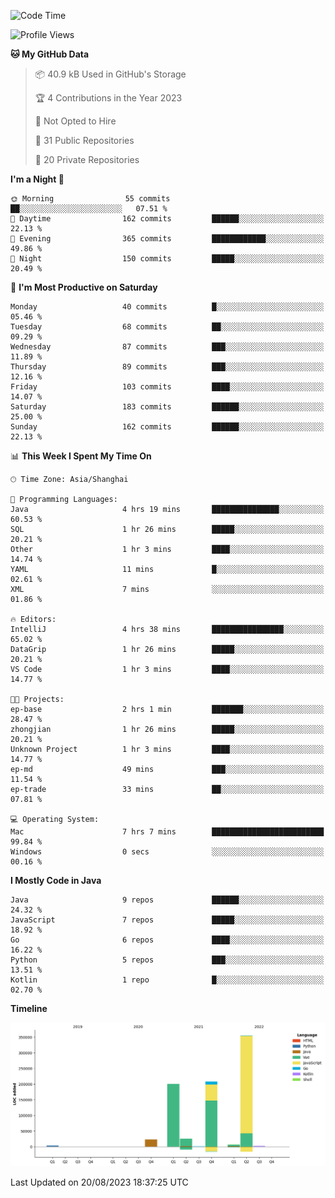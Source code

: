 <!--START_SECTION:waka-->
![Code Time](http://img.shields.io/badge/Code%20Time-2%2C017%20hrs%2018%20mins-blue)

![Profile Views](http://img.shields.io/badge/Profile%20Views-5-blue)

**🐱 My GitHub Data** 

> 📦 40.9 kB Used in GitHub's Storage 
 > 
> 🏆 4 Contributions in the Year 2023
 > 
> 🚫 Not Opted to Hire
 > 
> 📜 31 Public Repositories 
 > 
> 🔑 20 Private Repositories 
 > 
**I'm a Night 🦉** 

```text
🌞 Morning                55 commits          ██░░░░░░░░░░░░░░░░░░░░░░░   07.51 % 
🌆 Daytime                162 commits         ██████░░░░░░░░░░░░░░░░░░░   22.13 % 
🌃 Evening                365 commits         ████████████░░░░░░░░░░░░░   49.86 % 
🌙 Night                  150 commits         █████░░░░░░░░░░░░░░░░░░░░   20.49 % 
```
📅 **I'm Most Productive on Saturday** 

```text
Monday                   40 commits          █░░░░░░░░░░░░░░░░░░░░░░░░   05.46 % 
Tuesday                  68 commits          ██░░░░░░░░░░░░░░░░░░░░░░░   09.29 % 
Wednesday                87 commits          ███░░░░░░░░░░░░░░░░░░░░░░   11.89 % 
Thursday                 89 commits          ███░░░░░░░░░░░░░░░░░░░░░░   12.16 % 
Friday                   103 commits         ████░░░░░░░░░░░░░░░░░░░░░   14.07 % 
Saturday                 183 commits         ██████░░░░░░░░░░░░░░░░░░░   25.00 % 
Sunday                   162 commits         ██████░░░░░░░░░░░░░░░░░░░   22.13 % 
```


📊 **This Week I Spent My Time On** 

```text
🕑︎ Time Zone: Asia/Shanghai

💬 Programming Languages: 
Java                     4 hrs 19 mins       ███████████████░░░░░░░░░░   60.53 % 
SQL                      1 hr 26 mins        █████░░░░░░░░░░░░░░░░░░░░   20.21 % 
Other                    1 hr 3 mins         ████░░░░░░░░░░░░░░░░░░░░░   14.74 % 
YAML                     11 mins             █░░░░░░░░░░░░░░░░░░░░░░░░   02.61 % 
XML                      7 mins              ░░░░░░░░░░░░░░░░░░░░░░░░░   01.86 % 

🔥 Editors: 
IntelliJ                 4 hrs 38 mins       ████████████████░░░░░░░░░   65.02 % 
DataGrip                 1 hr 26 mins        █████░░░░░░░░░░░░░░░░░░░░   20.21 % 
VS Code                  1 hr 3 mins         ████░░░░░░░░░░░░░░░░░░░░░   14.77 % 

🐱‍💻 Projects: 
ep-base                  2 hrs 1 min         ███████░░░░░░░░░░░░░░░░░░   28.47 % 
zhongjian                1 hr 26 mins        █████░░░░░░░░░░░░░░░░░░░░   20.21 % 
Unknown Project          1 hr 3 mins         ████░░░░░░░░░░░░░░░░░░░░░   14.77 % 
ep-md                    49 mins             ███░░░░░░░░░░░░░░░░░░░░░░   11.54 % 
ep-trade                 33 mins             ██░░░░░░░░░░░░░░░░░░░░░░░   07.81 % 

💻 Operating System: 
Mac                      7 hrs 7 mins        █████████████████████████   99.84 % 
Windows                  0 secs              ░░░░░░░░░░░░░░░░░░░░░░░░░   00.16 % 
```

**I Mostly Code in Java** 

```text
Java                     9 repos             ██████░░░░░░░░░░░░░░░░░░░   24.32 % 
JavaScript               7 repos             █████░░░░░░░░░░░░░░░░░░░░   18.92 % 
Go                       6 repos             ████░░░░░░░░░░░░░░░░░░░░░   16.22 % 
Python                   5 repos             ███░░░░░░░░░░░░░░░░░░░░░░   13.51 % 
Kotlin                   1 repo              █░░░░░░░░░░░░░░░░░░░░░░░░   02.70 % 
```



**Timeline**

![Lines of Code chart](https://raw.githubusercontent.com/youtiaoguagua/youtiaoguagua/master/assets/bar_graph.png)


 Last Updated on 20/08/2023 18:37:25 UTC
<!--END_SECTION:waka-->